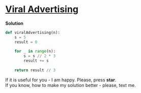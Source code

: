 # [Viral Advertising](https://www.hackerrank.com/challenges/strange-advertising/problem)

**Solution**
<br>
```python
def viralAdvertising(n):
    s = 5
    result = 0
    
    for _ in range(n):
        s = s // 2 * 3
        result += s
    
    return result // 3
```

If it is useful for you - I am happy. Please, press **star**.
<br>
If you know, how to make my solution better - please, text me.

